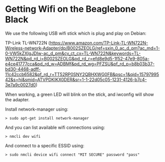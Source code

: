 # Getting Wifi on the Beaglebone Black

We use the following USB wifi stick which is plug and play on Debian:  

TP-Link TL-WN722N (https://www.amazon.com/TP-Link-TL-WN722N-Wireless-network-Adapter/dp/B002SZEOLG/ref=sxin_0_ac_d_pm?ac_md=1-0-VW5kZXIgJDIw-ac_d_pm&cv_ct_cx=TL-WN722N&keywords=TL-WN722N&pd_rd_i=B002SZEOLG&pd_rd_r=efd8e9d5-1f52-47e9-805a-e4ce41777cca&pd_rd_w=ADBMf&pd_rd_wg=PFZSU&pf_rd_p=b8b03b37-bd30-4468-adff-11c42ccb6582&pf_rd_r=TT52RP0SNY2QBHXWG0FB&psc=1&qid=1579799542&s=hi&smid=ATVPDKIKX0DER&sr=1-1-22d05c05-1231-4126-b7c4-3e7a9c0027d0)

When working, a green LED will blink on the stick, and iwconfig will show the adapter.  

Install network-manager using:  

```
> sudo apt-get install network-manager
```

And you can list available wifi connections using:

```
> nmcli dev wifi
```

And connect to a specific ESSID using:

```
> sudo nmcli device wifi connect "MIT SECURE" password "pass"
```
